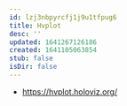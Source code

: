 ```yaml
---
id: lzj3nbpyrcfj1j9u1tfpug6
title: Hvplot
desc: ''
updated: 1641267126186
created: 1641105063854
stub: false
isDir: false
---
```



- <https://hvplot.holoviz.org/>
